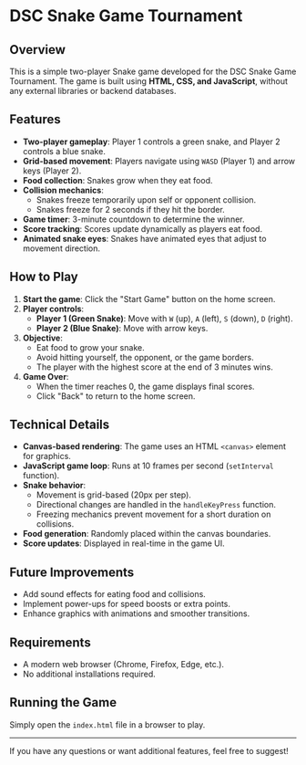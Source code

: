 # DSC Snake Game Tournament

## Overview
This is a simple two-player Snake game developed for the DSC Snake Game Tournament. The game is built using **HTML, CSS, and JavaScript**, without any external libraries or backend databases.

## Features
- **Two-player gameplay**: Player 1 controls a green snake, and Player 2 controls a blue snake.
- **Grid-based movement**: Players navigate using `WASD` (Player 1) and arrow keys (Player 2).
- **Food collection**: Snakes grow when they eat food.
- **Collision mechanics**:
  - Snakes freeze temporarily upon self or opponent collision.
  - Snakes freeze for 2 seconds if they hit the border.
- **Game timer**: 3-minute countdown to determine the winner.
- **Score tracking**: Scores update dynamically as players eat food.
- **Animated snake eyes**: Snakes have animated eyes that adjust to movement direction.

## How to Play
1. **Start the game**: Click the "Start Game" button on the home screen.
2. **Player controls**:
   - **Player 1 (Green Snake)**: Move with `W` (up), `A` (left), `S` (down), `D` (right).
   - **Player 2 (Blue Snake)**: Move with arrow keys.
3. **Objective**:
   - Eat food to grow your snake.
   - Avoid hitting yourself, the opponent, or the game borders.
   - The player with the highest score at the end of 3 minutes wins.
4. **Game Over**:
   - When the timer reaches 0, the game displays final scores.
   - Click "Back" to return to the home screen.

## Technical Details
- **Canvas-based rendering**: The game uses an HTML `<canvas>` element for graphics.
- **JavaScript game loop**: Runs at 10 frames per second (`setInterval` function).
- **Snake behavior**:
  - Movement is grid-based (20px per step).
  - Directional changes are handled in the `handleKeyPress` function.
  - Freezing mechanics prevent movement for a short duration on collisions.
- **Food generation**: Randomly placed within the canvas boundaries.
- **Score updates**: Displayed in real-time in the game UI.

## Future Improvements
- Add sound effects for eating food and collisions.
- Implement power-ups for speed boosts or extra points.
- Enhance graphics with animations and smoother transitions.

## Requirements
- A modern web browser (Chrome, Firefox, Edge, etc.).
- No additional installations required.

## Running the Game
Simply open the `index.html` file in a browser to play.

---

If you have any questions or want additional features, feel free to suggest!

